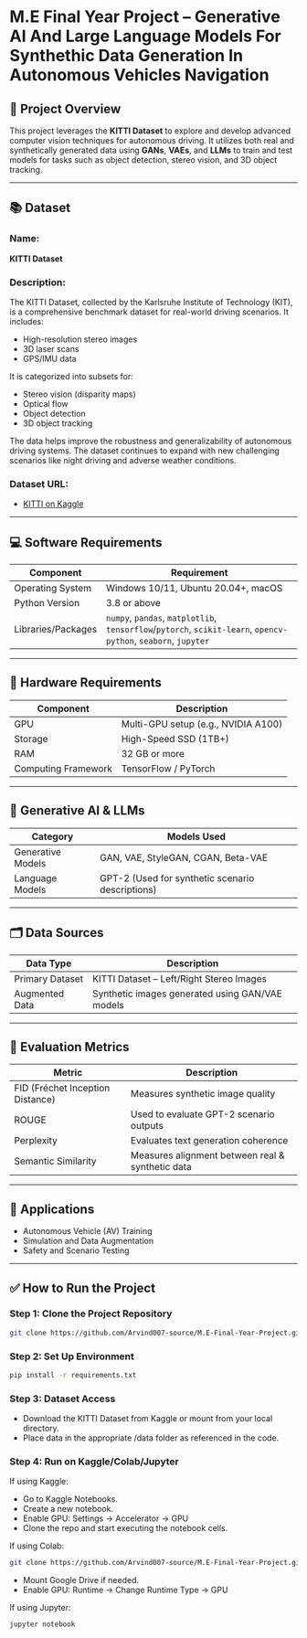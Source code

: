 # M.E Final Year Project – Generative AI And Large Language Models For Synthethic Data Generation In Autonomous Vehicles Navigation

## 📌 Project Overview

This project leverages the **KITTI Dataset** to explore and develop advanced computer vision techniques for autonomous driving. It utilizes both real and synthetically generated data using **GANs**, **VAEs**, and **LLMs** to train and test models for tasks such as object detection, stereo vision, and 3D object tracking.

---

## 📚 Dataset

### Name:
**KITTI Dataset**

### Description:
The KITTI Dataset, collected by the Karlsruhe Institute of Technology (KIT), is a comprehensive benchmark dataset for real-world driving scenarios. It includes:
- High-resolution stereo images
- 3D laser scans
- GPS/IMU data

It is categorized into subsets for:
- Stereo vision (disparity maps)
- Optical flow
- Object detection
- 3D object tracking

The data helps improve the robustness and generalizability of autonomous driving systems. The dataset continues to expand with new challenging scenarios like night driving and adverse weather conditions.

### Dataset URL:
- [KITTI on Kaggle](https://www.kaggle.com/datasets/klemenko/kitti-dataset)
---

## 💻 Software Requirements

| Component           | Requirement                   |
|---------------------|-------------------------------|
| Operating System    | Windows 10/11, Ubuntu 20.04+, macOS |
| Python Version      | 3.8 or above                  |
| Libraries/Packages  | `numpy`, `pandas`, `matplotlib`, `tensorflow`/`pytorch`, `scikit-learn`, `opencv-python`, `seaborn`, `jupyter` |

---

## 🧠 Hardware Requirements

| Component              | Description                              |
|------------------------|------------------------------------------|
| GPU                    | Multi-GPU setup (e.g., NVIDIA A100)      |
| Storage                | High-Speed SSD (1TB+)                    |
| RAM                    | 32 GB or more                            |
| Computing Framework    | TensorFlow / PyTorch                     |

---

## 🤖 Generative AI & LLMs

| Category         | Models Used                                     |
|------------------|--------------------------------------------------|
| Generative Models| GAN, VAE, StyleGAN, CGAN, Beta-VAE              |
| Language Models  | GPT-2 (Used for synthetic scenario descriptions)|

---

## 🗂️ Data Sources

| Data Type        | Description                                      |
|------------------|--------------------------------------------------|
| Primary Dataset  | KITTI Dataset – Left/Right Stereo Images         |
| Augmented Data   | Synthetic images generated using GAN/VAE models  |

---

## 📏 Evaluation Metrics

| Metric             | Description                                     |
|--------------------|-------------------------------------------------|
| FID (Fréchet Inception Distance) | Measures synthetic image quality   |
| ROUGE              | Used to evaluate GPT-2 scenario outputs         |
| Perplexity         | Evaluates text generation coherence             |
| Semantic Similarity| Measures alignment between real & synthetic data|

---

## 🚗 Applications

- Autonomous Vehicle (AV) Training
- Simulation and Data Augmentation
- Safety and Scenario Testing

---

## ✅ How to Run the Project

### Step 1: Clone the Project Repository
```bash
git clone https://github.com/Arvind007-source/M.E-Final-Year-Project.git
```
### Step 2: Set Up Environment
```bash
pip install -r requirements.txt
```
### Step 3:  Dataset Access
- Download the KITTI Dataset from Kaggle or mount from your local directory.
- Place data in the appropriate /data folder as referenced in the code.

### Step 4: Run on Kaggle/Colab/Jupyter
If using Kaggle:
- Go to Kaggle Notebooks.
- Create a new notebook.
- Enable GPU: Settings → Accelerator → GPU
- Clone the repo and start executing the notebook cells.

If using Colab:
```bash
git clone https://github.com/Arvind007-source/M.E-Final-Year-Project.git
```
- Mount Google Drive if needed.
- Enable GPU: Runtime → Change Runtime Type → GPU

If using Jupyter:
```bash
jupyter notebook
```


